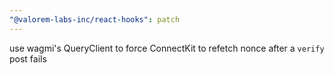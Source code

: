 ```yaml
---
"@valorem-labs-inc/react-hooks": patch
---
```


use wagmi's QueryClient to force ConnectKit to refetch nonce after a `verify` post fails
